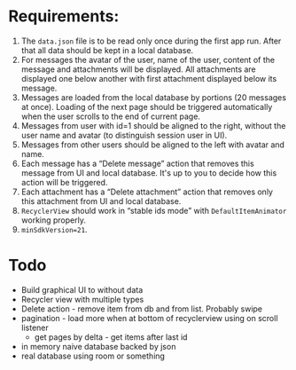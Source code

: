 Requirements:
====
1. The `data.json` file is to be read only once during the first app run. After that all data should be kept in a local database.
2. For messages the avatar of the user, name of the user, content of the message and attachments will be displayed. All attachments are displayed one below another with first attachment displayed below its message.
3. Messages are loaded from the local database by portions (20 messages at once). Loading of the next page should be triggered automatically when the user scrolls to the end of current page.
4. Messages from user with id=1 should be aligned to the right, without the user name and avatar (to distinguish session user in UI).
5. Messages from other users should be aligned to the left with avatar and name.
6. Each message has a “Delete message” action that removes this message from UI and local database. It's up to you to decide how this action will be triggered.
7. Each attachment has a “Delete attachment” action that removes only this attachment from UI and local database.
8. `RecyclerView` should work in “stable ids mode” with `DefaultItemAnimator` working properly.
9. `minSdkVersion=21`.

Todo
===

- Build graphical UI to without data
- Recycler view with multiple types
- Delete action - remove item from db and from list. Probably swipe  
- pagination - load more when at bottom of recyclerview using on scroll listener
    - get pages by delta - get items after last id
- in memory naive database backed by json
- real database using room or something


